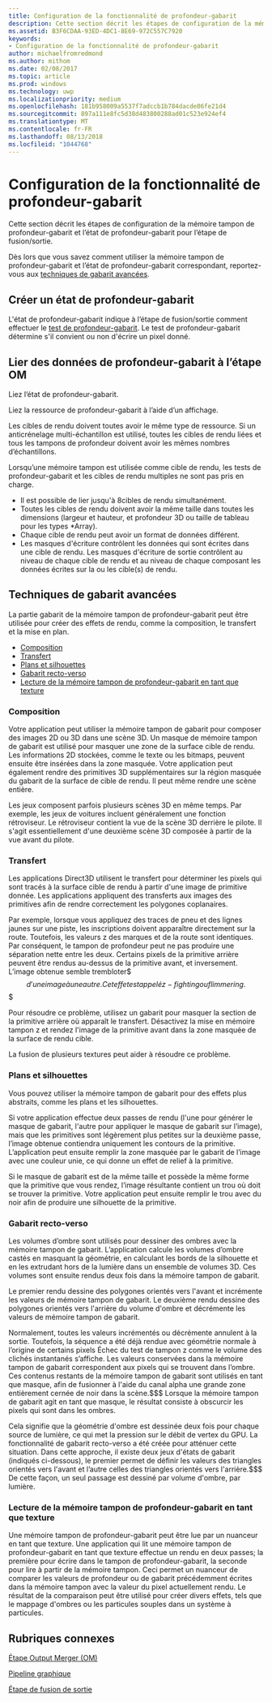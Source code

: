 ```yaml
---
title: Configuration de la fonctionnalité de profondeur-gabarit
description: Cette section décrit les étapes de configuration de la mémoire tampon de profondeur-gabarit et l’état de profondeur-gabarit pour l’étape de fusion/sortie.
ms.assetid: B3F6CDAA-93ED-4DC1-8E69-972C557C7920
keywords:
- Configuration de la fonctionnalité de profondeur-gabarit
author: michaelfromredmond
ms.author: mithom
ms.date: 02/08/2017
ms.topic: article
ms.prod: windows
ms.technology: uwp
ms.localizationpriority: medium
ms.openlocfilehash: 181b958009a5537f7adccb1b784dacde06fe21d4
ms.sourcegitcommit: 897a111e8fc5d38d483800288ad01c523e924ef4
ms.translationtype: MT
ms.contentlocale: fr-FR
ms.lasthandoff: 08/13/2018
ms.locfileid: "1044768"
---
```

# <a name="span-iddirect3dconceptsconfiguringdepth-stencilfunctionalityspanconfiguring-depth-stencil-functionality"></a><span id="direct3dconcepts.configuring_depth-stencil_functionality"></span>Configuration de la fonctionnalité de profondeur-gabarit


Cette section décrit les étapes de configuration de la mémoire tampon de profondeur-gabarit et l’état de profondeur-gabarit pour l’étape de fusion/sortie.

Dès lors que vous savez comment utiliser la mémoire tampon de profondeur-gabarit et l’état de profondeur-gabarit correspondant, reportez-vous aux [techniques de gabarit avancées](#advanced-stencil-techniques).

## <a name="span-idcreatedepthstencilstatespanspan-idcreatedepthstencilstatespanspan-idcreatedepthstencilstatespancreate-depth-stencil-state"></a><span id="Create_Depth_Stencil_State"></span><span id="create_depth_stencil_state"></span><span id="CREATE_DEPTH_STENCIL_STATE"></span>Créer un état de profondeur-gabarit


L'état de profondeur-gabarit indique à l’étape de fusion/sortie comment effectuer le [test de profondeur-gabarit](https://msdn.microsoft.com/library/windows/desktop/bb205120). Le test de profondeur-gabarit détermine s'il convient ou non d'écrire un pixel donné.

## <a name="span-idbinddepthstenciltotheomstagespanspan-idbinddepthstenciltotheomstagespanspan-idbinddepthstenciltotheomstagespanbind-depth-stencil-data-to-the-om-stage"></a><span id="Bind_Depth_Stencil_to_the_OM_Stage"></span><span id="bind_depth_stencil_to_the_om_stage"></span><span id="BIND_DEPTH_STENCIL_TO_THE_OM_STAGE"></span>Lier des données de profondeur-gabarit à l’étape OM


Liez l’état de profondeur-gabarit.

Liez la ressource de profondeur-gabarit à l’aide d’un affichage.

Les cibles de rendu doivent toutes avoir le même type de ressource. Si un anticrénelage multi-échantillon est utilisé, toutes les cibles de rendu liées et tous les tampons de profondeur doivent avoir les mêmes nombres d’échantillons.

Lorsqu’une mémoire tampon est utilisée comme cible de rendu, les tests de profondeur-gabarit et les cibles de rendu multiples ne sont pas pris en charge.

-   Il est possible de lier jusqu'à 8cibles de rendu simultanément.
-   Toutes les cibles de rendu doivent avoir la même taille dans toutes les dimensions (largeur et hauteur, et profondeur 3D ou taille de tableau pour les types \*Array).
-   Chaque cible de rendu peut avoir un format de données différent.
-   Les masques d'écriture contrôlent les données qui sont écrites dans une cible de rendu. Les masques d'écriture de sortie contrôlent au niveau de chaque cible de rendu et au niveau de chaque composant les données écrites sur la ou les cible(s) de rendu.

## <a name="span-idadvancedstenciltechniquesspanspan-idadvancedstenciltechniquesspanspan-idadvancedstenciltechniquesspanspan-idadvanced-stencil-techniquesspanadvanced-stencil-techniques"></a><span id="Advanced_Stencil_Techniques"></span><span id="advanced_stencil_techniques"></span><span id="ADVANCED_STENCIL_TECHNIQUES"></span><span id="advanced-stencil-techniques"></span>Techniques de gabarit avancées


La partie gabarit de la mémoire tampon de profondeur-gabarit peut être utilisée pour créer des effets de rendu, comme la composition, le transfert et la mise en plan.

-   [Composition](#compositing)
-   [Transfert](#decaling)
-   [Plans et silhouettes](#outlines-and-silhouettes)
-   [Gabarit recto-verso](#two-sided-stencil)
-   [Lecture de la mémoire tampon de profondeur-gabarit en tant que texture](#reading-the-depth-stencil-buffer-as-a-texture)

### <a name="span-idcompositingspanspan-idcompositingspanspan-idcompositingspancompositing"></a><span id="Compositing"></span><span id="compositing"></span><span id="COMPOSITING"></span>Composition

Votre application peut utiliser la mémoire tampon de gabarit pour composer des images 2D ou 3D dans une scène 3D. Un masque de mémoire tampon de gabarit est utilisé pour masquer une zone de la surface cible de rendu. Les informations 2D stockées, comme le texte ou les bitmaps, peuvent ensuite être insérées dans la zone masquée. Votre application peut également rendre des primitives 3D supplémentaires sur la région masquée du gabarit de la surface de cible de rendu. Il peut même rendre une scène entière.

Les jeux composent parfois plusieurs scènes 3D en même temps. Par exemple, les jeux de voitures incluent généralement une fonction rétroviseur. Le rétroviseur contient la vue de la scène 3D derrière le pilote. Il s'agit essentiellement d'une deuxième scène 3D composée à partir de la vue avant du pilote.

### <a name="span-iddecalingspanspan-iddecalingspanspan-iddecalingspandecaling"></a><span id="Decaling"></span><span id="decaling"></span><span id="DECALING"></span>Transfert

Les applications Direct3D utilisent le transfert pour déterminer les pixels qui sont tracés à la surface cible de rendu à partir d'une image de primitive donnée. Les applications appliquent des transferts aux images des primitives afin de rendre correctement les polygones coplanaires.

Par exemple, lorsque vous appliquez des traces de pneu et des lignes jaunes sur une piste, les inscriptions doivent apparaître directement sur la route. Toutefois, les valeurs z des marques et de la route sont identiques. Par conséquent, le tampon de profondeur peut ne pas produire une séparation nette entre les deux. Certains pixels de la primitive arrière peuvent être rendus au-dessus de la primitive avant, et inversement. L’image obtenue semble trembloter$$$ d’une image à une autre. Cet effet est appelé z-fighting ou flimmering.$$$

Pour résoudre ce problème, utilisez un gabarit pour masquer la section de la primitive arrière où apparaît le transfert. Désactivez la mise en mémoire tampon z et rendez l'image de la primitive avant dans la zone masquée de la surface de rendu cible.

La fusion de plusieurs textures peut aider à résoudre ce problème.

### <a name="span-idoutlinesandsilhouettesspanspan-idoutlinesandsilhouettesspanspan-idoutlinesandsilhouettesspanspan-idoutlines-and-silhouettesoutlines-and-silhouettes"></a><span id="Outlines_and_Silhouettes"></span><span id="outlines_and_silhouettes"></span><span id="OUTLINES_AND_SILHOUETTES"></span><span id="outlines-and-silhouettes">Plans et silhouettes

Vous pouvez utiliser la mémoire tampon de gabarit pour des effets plus abstraits, comme les plans et les silhouettes.

Si votre application effectue deux passes de rendu (l'une pour générer le masque de gabarit, l'autre pour appliquer le masque de gabarit sur l’image), mais que les primitives sont légèrement plus petites sur la deuxième passe, l’image obtenue contiendra uniquement les contours de la primitive. L’application peut ensuite remplir la zone masquée par le gabarit de l’image avec une couleur unie, ce qui donne un effet de relief à la primitive.

Si le masque de gabarit est de la même taille et possède la même forme que la primitive que vous rendez, l’image résultante contient un trou où doit se trouver la primitive. Votre application peut ensuite remplir le trou avec du noir afin de produire une silhouette de la primitive.

### <a name="span-idtwosidedstencilspanspan-idtwosidedstencilspanspan-idtwosidedstencilspantwo-sided-stencil"></a><span id="Two_Sided_Stencil"></span><span id="two_sided_stencil"></span><span id="TWO_SIDED_STENCIL"></span>Gabarit recto-verso

Les volumes d’ombre sont utilisés pour dessiner des ombres avec la mémoire tampon de gabarit. L’application calcule les volumes d’ombre castés en masquant la géométrie, en calculant les bords de la silhouette et en les extrudant hors de la lumière dans un ensemble de volumes 3D. Ces volumes sont ensuite rendus deux fois dans la mémoire tampon de gabarit.

Le premier rendu dessine des polygones orientés vers l'avant et incrémente les valeurs de mémoire tampon de gabarit. Le deuxième rendu dessine des polygones orientés vers l'arrière du volume d'ombre et décrémente les valeurs de mémoire tampon de gabarit.

Normalement, toutes les valeurs incrémentés ou décrémente annulent à la sortie. Toutefois, la séquence a été déjà rendue avec géométrie normale à l’origine de certains pixels Échec du test de tampon z comme le volume des clichés instantanés s’affiche. Les valeurs conservées dans la mémoire tampon de gabarit correspondent aux pixels qui se trouvent dans l’ombre. Ces contenus restants de la mémoire tampon de gabarit sont utilisés en tant que masque, afin de fusionner à l'aide du canal alpha une grande zone entièrement cernée de noir dans la scène.$$$ Lorsque la mémoire tampon de gabarit agit en tant que masque, le résultat consiste à obscurcir les pixels qui sont dans les ombres.

Cela signifie que la géométrie d'ombre est dessinée deux fois pour chaque source de lumière, ce qui met la pression sur le débit de vertex du GPU. La fonctionnalité de gabarit recto-verso a été créée pour atténuer cette situation. Dans cette approche, il existe deux jeux d'états de gabarit (indiqués ci-dessous), le premier permet de définir les valeurs des triangles orientés vers l'avant et l’autre celles des triangles orientés vers l'arrière.$$$ De cette façon, un seul passage est dessiné par volume d'ombre, par lumière.

### <a name="span-idreadingthedepth-stencilbufferasatexturespanspan-idreadingthedepth-stencilbufferasatexturespanspan-idreadingthedepth-stencilbufferasatexturespanspan-idreading-the-depth-stencil-buffer-as-a-texturespanreading-the-depth-stencil-buffer-as-a-texture"></a><span id="Reading_the_Depth-Stencil_Buffer_as_a_Texture"></span><span id="reading_the_depth-stencil_buffer_as_a_texture"></span><span id="READING_THE_DEPTH-STENCIL_BUFFER_AS_A_TEXTURE"></span><span id="reading-the-depth-stencil-buffer-as-a-texture"></span>Lecture de la mémoire tampon de profondeur-gabarit en tant que texture

Une mémoire tampon de profondeur-gabarit peut être lue par un nuanceur en tant que texture. Une application qui lit une mémoire tampon de profondeur-gabarit en tant que texture effectue un rendu en deux passes; la première pour écrire dans le tampon de profondeur-gabarit, la seconde pour lire à partir de la mémoire tampon. Ceci permet un nuanceur de comparer les valeurs de profondeur ou de gabarit précédemment écrites dans la mémoire tampon avec la valeur du pixel actuellement rendu. Le résultat de la comparaison peut être utilisé pour créer divers effets, tels que le mappage d'ombres ou les particules souples dans un système à particules.

## <a name="span-idrelated-topicsspanrelated-topics"></a><span id="related-topics"></span>Rubriques connexes


[Étape Output Merger (OM)](output-merger-stage--om-.md)

[Pipeline graphique](graphics-pipeline.md)

[Étape de fusion de sortie](https://msdn.microsoft.com/library/windows/desktop/bb205120)

